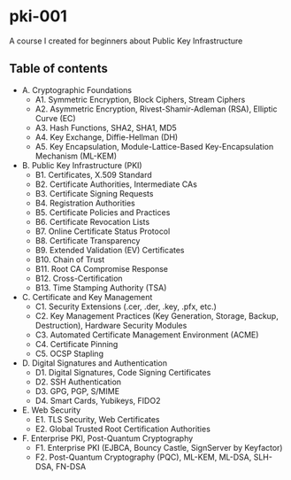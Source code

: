 # pki-001

A course I created for beginners about Public Key Infrastructure

## Table of contents

- A. Cryptographic Foundations
    - A1. Symmetric Encryption, Block Ciphers, Stream Ciphers
    - A2. Asymmetric Encryption, Rivest-Shamir-Adleman (RSA), Elliptic Curve (EC)
    - A3. Hash Functions, SHA2, SHA1, MD5
    - A4. Key Exchange, Diffie-Hellman (DH)
    - A5. Key Encapsulation, Module-Lattice-Based Key-Encapsulation Mechanism (ML-KEM)
- B. Public Key Infrastructure (PKI)
    - B1. Certificates, X.509 Standard
    - B2. Certificate Authorities, Intermediate CAs
    - B3. Certificate Signing Requests
    - B4. Registration Authorities
    - B5. Certificate Policies and Practices
    - B6. Certificate Revocation Lists
    - B7. Online Certificate Status Protocol
    - B8. Certificate Transparency
    - B9. Extended Validation (EV) Certificates
    - B10. Chain of Trust
    - B11. Root CA Compromise Response
    - B12. Cross-Certification
    - B13. Time Stamping Authority (TSA)
- C. Certificate and Key Management
    - C1. Security Extensions (.cer, .der, .key, .pfx, etc.)
    - C2. Key Management Practices (Key Generation, Storage, Backup, Destruction), Hardware Security Modules
    - C3. Automated Certificate Management Environment (ACME)
    - C4. Certificate Pinning
    - C5. OCSP Stapling
- D. Digital Signatures and Authentication
    - D1. Digital Signatures, Code Signing Certificates
    - D2. SSH Authentication
    - D3. GPG, PGP, S/MIME
    - D4. Smart Cards, Yubikeys, FIDO2
- E. Web Security
    - E1. TLS Security, Web Certificates
    - E2. Global Trusted Root Certification Authorities
- F. Enterprise PKI, Post-Quantum Cryptography
    - F1. Enterprise PKI (EJBCA, Bouncy Castle, SignServer by Keyfactor)
    - F2. Post-Quantum Cryptography (PQC), ML-KEM, ML-DSA, SLH-DSA, FN-DSA
